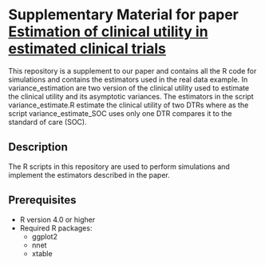 # Supplementary Material for paper [Estimation of clinical utility in estimated clinical trials](add.link)

This repository is a supplement to our paper and contains all the R code for simulations and contains the estimators used in the real data example.
In variance_estimation are two version of the clinical utility used to estimate the clinical utility and its asymptotic variances. The estimators in the script variance_estimate.R estimate the clinical utility of two DTRs where as the script variance_estimate_SOC uses only one DTR compares it to the standard of care (SOC). 

## Description

The R scripts in this repository are used to perform simulations and implement the estimators described in the paper.

## Prerequisites

- R version 4.0 or higher
- Required R packages:
  - ggplot2
  - nnet
  - xtable 
